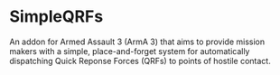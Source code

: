 # SimpleQRFs
An addon for Armed Assault 3 (ArmA 3) that aims to provide mission makers with a simple, place-and-forget system for automatically dispatching Quick Reponse Forces (QRFs) to points of hostile contact.
